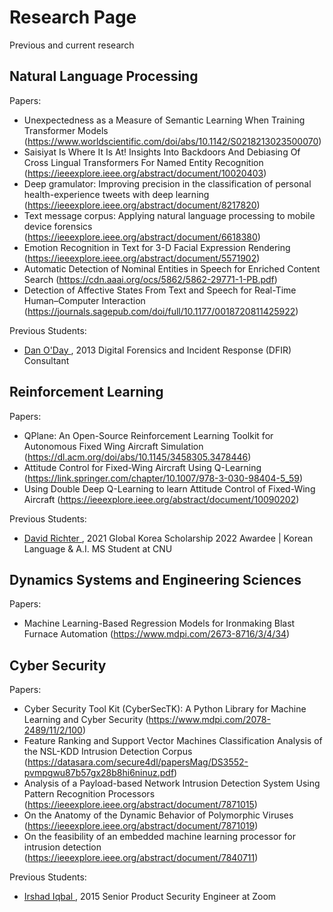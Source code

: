 # Research Page

Previous and current research 

## Natural Language Processing

Papers:

* Unexpectedness as a Measure of Semantic Learning When Training Transformer Models (https://www.worldscientific.com/doi/abs/10.1142/S0218213023500070)
* Saisiyat Is Where It Is At! Insights Into Backdoors And Debiasing Of Cross Lingual Transformers For Named Entity Recognition (https://ieeexplore.ieee.org/abstract/document/10020403)
* Deep gramulator: Improving precision in the classification of personal health-experience tweets with deep learning (https://ieeexplore.ieee.org/abstract/document/8217820)
* Text message corpus: Applying natural language processing to mobile device forensics (https://ieeexplore.ieee.org/abstract/document/6618380)
* Emotion Recognition in Text for 3-D Facial Expression Rendering (https://ieeexplore.ieee.org/abstract/document/5571902)
* Automatic Detection of Nominal Entities in Speech for Enriched Content Search (https://cdn.aaai.org/ocs/5862/5862-29771-1-PB.pdf)
* Detection of Affective States From Text and Speech for Real-Time Human–Computer Interaction (https://journals.sagepub.com/doi/full/10.1177/0018720811425922)

Previous Students: 

* <a href="https://www.linkedin.com/in/danieloday/"> Dan O'Day  </a>, 2013 
Digital Forensics and Incident Response (DFIR) Consultant  </br>

	
## Reinforcement Learning

Papers:

* QPlane: An Open-Source Reinforcement Learning Toolkit for Autonomous Fixed Wing Aircraft Simulation (https://dl.acm.org/doi/abs/10.1145/3458305.3478446)
* Attitude Control for Fixed-Wing Aircraft Using Q-Learning (https://link.springer.com/chapter/10.1007/978-3-030-98404-5_59)
* Using Double Deep Q-Learning to learn Attitude Control of Fixed-Wing Aircraft (https://ieeexplore.ieee.org/abstract/document/10090202)

Previous Students: 

* <a href="https://www.linkedin.com/in/david-richter-0b4312200/"> David Richter   </a>, 2021 
 Global Korea Scholarship 2022 Awardee | Korean Language & A.I. MS Student at CNU </br>

  

## Dynamics Systems and Engineering Sciences

Papers:

* Machine Learning-Based Regression Models for Ironmaking Blast Furnace Automation (https://www.mdpi.com/2673-8716/3/4/34)

## Cyber Security

Papers:

* Cyber Security Tool Kit (CyberSecTK): A Python Library for Machine Learning and Cyber Security (https://www.mdpi.com/2078-2489/11/2/100)
* Feature Ranking and Support Vector Machines Classification Analysis of the NSL-KDD Intrusion Detection Corpus (https://datasara.com/secure4dl/papersMag/DS3552-pvmpgwu87b57gx28b8hi6ninuz.pdf)
* Analysis of a Payload-based Network Intrusion Detection System Using Pattern Recognition Processors (https://ieeexplore.ieee.org/abstract/document/7871015)
* On the Anatomy of the Dynamic Behavior of Polymorphic Viruses (https://ieeexplore.ieee.org/abstract/document/7871019)
* On the feasibility of an embedded machine learning processor for intrusion detection (https://ieeexplore.ieee.org/abstract/document/7840711)

Previous Students: 

* <a href="https://www.linkedin.com/in/miirshad/"> Irshad Iqbal   </a>, 2015 
  Senior Product Security Engineer at Zoom </br>
  



